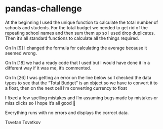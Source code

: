 # pandas-challenge

At the beginning I used the unique function to calculate the total number of schools and students. For the total budget we needed to get rid of the repeating school names and then sum them up so I used drop duplicates. Then it’s all standard functions to calculate all the things required. 

On In [9] I changed the formula for calculating the average because it seemed wrong.

On In [18] we had a ready code that I used but I would have done it in a different way if it was me, it’s commented.

On In [26] I was getting an error on the line below so I checked the data types to see that the “Total Budget” is an object so we have to convert it to a float, then on the next cell I’m converting currency to float

I fixed a few spelling mistakes and I’m assuming bugs made by mistakes or miss clicks so I hope it’s all good 🙂

Everything runs with no errors and displays the correct data.

Tsvetan Tsvetkov
